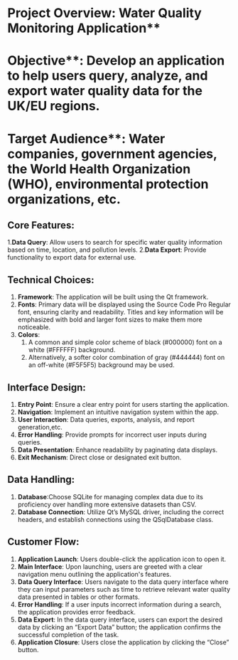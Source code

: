 ﻿# Project Overview: Water Quality Monitoring Application**

# Objective**: Develop an application to help users query, analyze, and export water quality data for the UK/EU regions.

# Target Audience**: Water companies, government agencies, the World Health Organization (WHO), environmental protection organizations, etc.

## Core Features:
1.**Data Query**: Allow users to search for specific water quality information based on time, location, and pollution levels.
2.**Data Export**: Provide functionality to export data for external use.

## Technical Choices:
1. **Framework**: The application will be built using the Qt framework.
2. **Fonts**:
   Primary data will be displayed using the Source Code Pro Regular font, ensuring clarity and readability.
   Titles and key information will be emphasized with bold and larger font sizes to make them more noticeable.
3. **Colors**:
   1. A common and simple color scheme of black (#000000) font on a white (#FFFFFF) background.
   2. Alternatively, a softer color combination of gray (#444444) font on an off-white (#F5F5F5) background may be used.

## Interface Design:
1. **Entry Point**: Ensure a clear entry point for users starting the application.
2. **Navigation**: Implement an intuitive navigation system within the app.
3. **User Interaction**: Data queries, exports, analysis, and report generation,etc.
4. **Error Handling**: Provide prompts for incorrect user inputs during queries.
5. **Data Presentation**: Enhance readability by paginating data displays.
6. **Exit Mechanism**: Direct close or designated exit button.

## Data Handling:
1. **Database**:Choose SQLite for managing complex data due to its proficiency over handling more extensive datasets than CSV.
2. **Database Connection**: Utilize Qt’s MySQL driver, including the correct headers, and establish connections using the QSqlDatabase class.

## Customer Flow:
1. **Application Launch**: Users double-click the application icon to open it.
2. **Main Interface**: Upon launching, users are greeted with a clear navigation menu outlining the application's features.
3. **Data Query Interface**: Users navigate to the data query interface where they can input parameters such as time to retrieve relevant water quality data presented in tables or other formats.
4. **Error Handling**: If a user inputs incorrect information during a search, the application provides error feedback.
5. **Data Export**: In the data query interface, users can export the desired data by clicking an “Export Data” button; the application confirms the successful completion of the task.
6. **Application Closure**: Users close the application by clicking the “Close” button.

